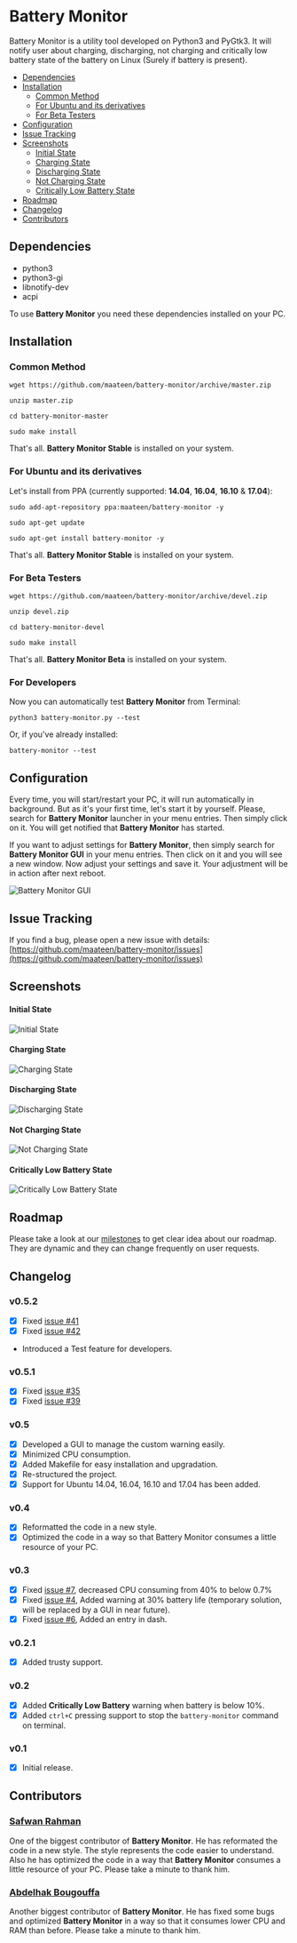 # Battery Monitor

Battery Monitor is a utility tool developed on Python3 and PyGtk3. It will notify user about charging, discharging, not charging and critically low battery state of the battery on Linux (Surely if battery is present).

 - [Dependencies](#dependencies)
 - [Installation](#installation)
	 - [Common Method](#common-method)
	 - [For Ubuntu and its derivatives](#for-ubuntu-and-its-derivatives)
	 - [For Beta Testers](#for-beta-testers)
 - [Configuration](#configuration)
 - [Issue Tracking](#issue-tracking)
 - [Screenshots](#screenshots)
	 - [Initial State](#initial-state)
	 - [Charging State](#charging-state)
	 - [Discharging State](#discharging-state)
	 - [Not Charging State](#not-charging-state)
	 - [Critically Low Battery State](#critically-low-battery-state)
 - [Roadmap](#roadmap)
 - [Changelog](#changelog)
 - [Contributors](#contributors)

## Dependencies

* python3
* python3-gi
* libnotify-dev
* acpi

To use **Battery Monitor** you need these dependencies installed on your PC.

## Installation

### Common Method

```
wget https://github.com/maateen/battery-monitor/archive/master.zip
```
```
unzip master.zip
```
```
cd battery-monitor-master
```
```
sudo make install
```
That's all. **Battery Monitor Stable** is installed on your system. 

### For Ubuntu and its derivatives

Let's install from PPA (currently supported: **14.04**, **16.04**, **16.10** & **17.04**):

```
sudo add-apt-repository ppa:maateen/battery-monitor -y
```
```
sudo apt-get update
```
```
sudo apt-get install battery-monitor -y
```
That's all. **Battery Monitor Stable** is installed on your system. 

### For Beta Testers

```
wget https://github.com/maateen/battery-monitor/archive/devel.zip
```
```
unzip devel.zip
```
```
cd battery-monitor-devel
```
```
sudo make install
```
That's all. **Battery Monitor Beta** is installed on your system. 

### For Developers
Now you can automatically test **Battery Monitor** from Terminal:

```
python3 battery-monitor.py --test
```
Or, if you've already installed:

```
battery-monitor --test
```

## Configuration

Every time, you will start/restart your PC, it will run automatically in background. But as it's your first time, let's start it by yourself. Please, search for **Battery Monitor** launcher in your menu entries. Then simply click on it. You will get notified that **Battery Monitor** has started. 

If you want to adjust settings for **Battery Monitor**, then simply search for **Battery Monitor GUI** in your menu entries. Then click on it and you will see a new window. Now adjust your settings and save it. Your adjustment will be in action after next reboot.

![Battery Monitor GUI](https://github.com/maateen/battery-monitor/raw/gh-pages/battery-monitor-gui.png)

## Issue Tracking

If you find a bug, please open a new issue with details: [https://github.com/maateen/battery-monitor/issues](https://github.com/maateen/battery-monitor/issues)

## Screenshots

#### Initial State

![Initial State](https://github.com/maateen/battery-monitor/raw/gh-pages/Screenshot_from_2016_07_22_20_42_29.png)

#### Charging State

![Charging State](https://github.com/maateen/battery-monitor/raw/gh-pages/Screenshot_from_2016_07_22_20_42_52.png)

#### Discharging State

![Discharging State](https://github.com/maateen/battery-monitor/raw/gh-pages/Screenshot_from_2016_07_22_20_42_42.png)

#### Not Charging State

![Not Charging State](https://github.com/maateen/battery-monitor/raw/gh-pages/Screenshot_from_2016_07_22_21_11_49.png)

#### Critically Low Battery State

![Critically Low Battery State](https://github.com/maateen/battery-monitor/raw/gh-pages/Screenshot_from_2016_07_23_03_09_54.png)

## Roadmap

Please take a look at our [milestones](https://github.com/maateen/battery-monitor/milestones) to get clear idea about our roadmap. They are dynamic and they can change frequently on user requests.

## Changelog

### v0.5.2

- [x] Fixed [issue #41](https://github.com/maateen/battery-monitor/issues/41)
- [x] Fixed [issue #42](https://github.com/maateen/battery-monitor/issues/42)
- Introduced a Test feature for developers.

### v0.5.1

- [x] Fixed [issue #35](https://github.com/maateen/battery-monitor/issues/35)
- [x] Fixed [issue #39](https://github.com/maateen/battery-monitor/issues/39)

### v0.5

- [x] Developed a GUI to manage the custom warning easily.
- [x] Minimized CPU consumption.
- [x] Added Makefile for easy installation and upgradation.
- [x] Re-structured the project.
-  [x] Support for Ubuntu 14.04, 16.04, 16.10 and 17.04 has been added.

### v0.4

- [x] Reformatted the code in a new style.
- [x] Optimized the code in a way so that Battery Monitor consumes a little resource of your PC.

### v0.3

- [x] Fixed [issue #7](https://github.com/maateen/battery-monitor/issues/7), decreased CPU consuming from 40% to below 0.7%
- [x] Fixed [issue #4](https://github.com/maateen/battery-monitor/issues/4), Added warning at 30% battery life (temporary solution, will be replaced by a GUI in near future).
- [x] Fixed [issue #6](https://github.com/maateen/battery-monitor/issues/6), Added an entry in dash.

### v0.2.1

- [x] Added trusty support.

### v0.2

- [x] Added **Critically Low Battery** warning when battery is below 10%.
- [x] Added `ctrl+C` pressing support to stop the `battery-monitor` command on terminal.

### v0.1

- [x] Initial release.

## Contributors

### [Safwan Rahman](https://github.com/safwanrahman)

One of the biggest contributor of **Battery Monitor**. He has reformated the code in a new style. The style represents the code easier to understand. Also he has optimized the code in a way that **Battery Monitor** consumes a little resource of your PC. Please take a minute to thank him.

### [Abdelhak Bougouffa](https://abougouffa.github.io/)

Another biggest contributor of **Battery Monitor**. He has fixed some bugs and optimized **Battery Monitor** in a way so that it consumes lower CPU and RAM than before. Please take a minute to thank him.